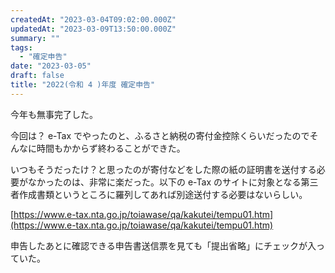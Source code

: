 ```yaml
---
createdAt: "2023-03-04T09:02:00.000Z"
updatedAt: "2023-03-09T13:50:00.000Z"
summary: ""
tags:
  - "確定申告"
date: "2023-03-05"
draft: false
title: "2022(令和 4 )年度 確定申告"
---
```


今年も無事完了した。

今回は？ e-Tax でやったのと、ふるさと納税の寄付金控除くらいだったのでそんなに時間もかからず終わることができた。

いつもそうだったけ？と思ったのが寄付などをした際の紙の証明書を送付する必要がなかったのは、非常に楽だった。以下の e-Tax のサイトに対象となる第三者作成書類というところに羅列してあれば別途送付する必要はないらしい。

[https://www.e-tax.nta.go.jp/toiawase/qa/kakutei/tempu01.htm](https://www.e-tax.nta.go.jp/toiawase/qa/kakutei/tempu01.htm)

申告したあとに確認できる申告書送信票を見ても「提出省略」にチェックが入っていた。
